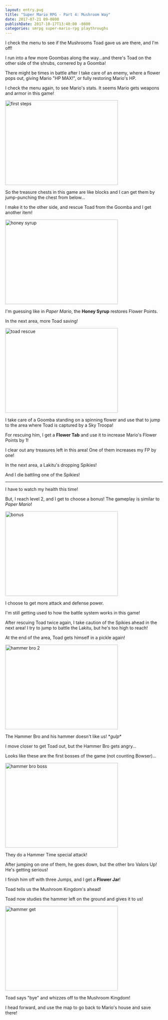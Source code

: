 ```yaml
---
layout: entry.pug
title: "Super Mario RPG - Part 4: Mushroom Way"
date: 2017-07-21 09-0800
publishDate: 2017-10-17T13:40:00 -0800
categories: smrpg super-mario-rpg playthroughs
---
```


<a name="1"></a>

I check the menu to see if the Mushrooms Toad gave us are there, and I'm off!

I run into a few more Goombas along the way...and there's Toad on the other side of the shrubs, cornered by a Goomba!

There might be times in battle after I take care of an enemy, where a flower pops out, giving Mario "HP MAX!", or fully restoring Mario's HP.

I check the menu again, to see Mario's stats. It seems Mario gets weapons and armor in this game!

<img src="http://i.imgur.com/bUcZRLe.png" alt="first steps" width="360" height="270" />

So the treasure chests in this game are like blocks and I can get them by jump-punching the chest from below...

I make it to the other side, and rescue Toad from the Goomba and I get another item!

<img src="http://i.imgur.com/8o5PcLX.png" alt="honey syrup" width="360" height="270" />

I'm guessing like in *Paper Mario*, the **Honey Syrup** restores Flower Points.

In the next area, more Toad saving!

<img src="http://i.imgur.com/3f8CJmR.png" alt="toad rescue" width="360" height="270" />

I take care of a Goomba standing on a spinning flower and use that to jump to the area where Toad is captured by a Sky Troopa!

For rescuing him, I get a **Flower Tab** and use it to increase Mario's Flower Points by 1!

I clear out any treasures left in this area! One of them increases my FP by one!

In the next area, a Lakitu's dropping Spikies!

And I die battling one of the Spikies!

<a name="2"></a>

---

I have to watch my health this time!

But, I reach level 2, and I get to choose a bonus! The gameplay is similar to *Paper Mario*!

<img src="http://i.imgur.com/OMXDJty.png" alt="bonus" width="360" height="270" />

I choose to get more attack and defense power.

I'm still getting used to how the battle system works in this game!

After rescuing Toad twice again, I take caution of the Spikies ahead in the next area! I try to jump to battle the Lakitu, but he's too high to reach!

At the end of the area, Toad gets himself in a pickle again!

<img src="http://i.imgur.com/kvfs4r5.png" alt="hammer bro 2" width="360" height="270" />

The Hammer Bro and his hammer doesn't like us! \**gulp*\*

I move closer to get Toad out, but the Hammer Bro gets angry...

Looks like these are the first bosses of the game (not counting Bowser)...

<img src="http://i.imgur.com/LzuPqX5.png" alt="hammer bro boss" width="360" height="270" />

They do a Hammer Time special attack!

After jumping on one of them, he goes down, but the other bro Valors Up! He's getting serious!

I finish him off with three Jumps, and I get a **Flower Jar**!

Toad tells us the Mushroom Kingdom's ahead!

Toad now studies the hammer left on the ground and gives it to us!

<img src="http://i.imgur.com/QvenRsN.png" alt="hammer get" width="360" height="270" />

Toad says "bye" and whizzes off to the Mushroom Kingdom!

I head forward, and use the map to go back to Mario's house and save there!
